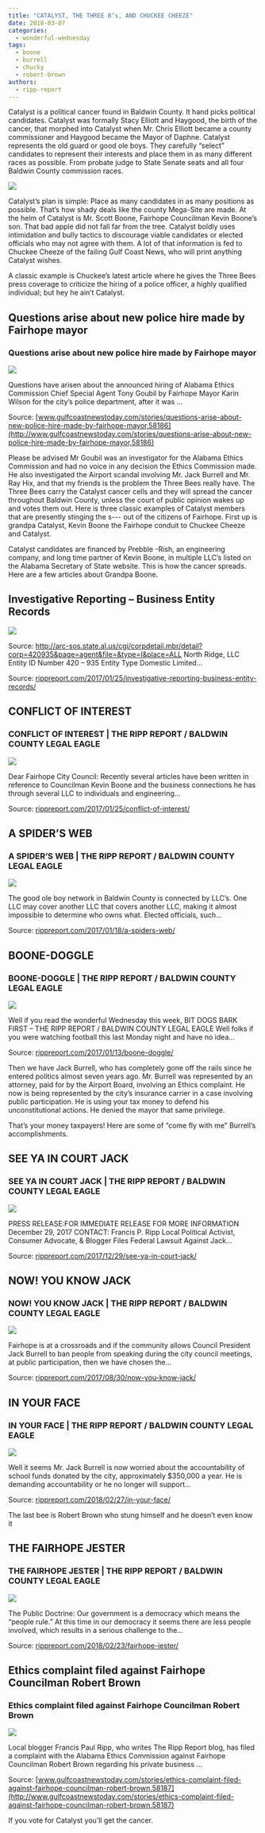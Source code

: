 ```yaml
---
title: "CATALYST, THE THREE B’s, AND CHUCKEE CHEEZE"
date: 2018-03-07
categories: 
  - wonderful-wednesday
tags: 
  - boone
  - burrell
  - chucky
  - robert-brown
authors: 
  - ripp-report
---
```


Catalyst is a political cancer found in Baldwin County. It hand picks political candidates. Catalyst was formally Stacy Elliott and Haygood, the birth of the cancer, that morphed into Catalyst when Mr. Chris Elliott became a county commissioner and Haygood became the Mayor of Daphne. Catalyst represents the old guard or good ole boys. They carefully “select” candidates to represent their interests and place them in as many different races as possible. From probate judge to State Senate seats and all four Baldwin County commission races.

![](https://cdn.rippreport.com/wp-content/uploads/2018/03/chucky-225x3001.jpg)

Catalyst’s plan is simple: Place as many candidates in as many positions as possible. That’s how shady deals like the county Mega-Site are made. At the helm of Catalyst is Mr. Scott Boone, Fairhope Councilman Kevin Boone’s son. That bad apple did not fall far from the tree. Catalyst boldly uses intimidation and bully tactics to discourage viable candidates or elected officials who may not agree with them. A lot of that information is fed to Chuckee Cheeze of the failing Gulf Coast News, who will print anything Catalyst wishes.

A classic example is Chuckee’s latest article where he gives the Three Bees press coverage to criticize the hiring of a police officer, a highly qualified individual; but hey he ain’t Catalyst.

## Questions arise about new police hire made by Fairhope mayor

### Questions arise about new police hire made by Fairhope mayor

![](https://cdn.rippreport.com/wp-content/uploads/2018/03/1520289667_a05a.jpg)

Questions have arisen about the announced hiring of Alabama Ethics Commission Chief Special Agent Tony Goubil by Fairhope Mayor Karin Wilson for the city’s police department, after it was …

Source: [www.gulfcoastnewstoday.com/stories/questions-arise-about-new-police-hire-made-by-fairhope-mayor,58186](http://www.gulfcoastnewstoday.com/stories/questions-arise-about-new-police-hire-made-by-fairhope-mayor,58186)

Please be advised Mr Goubil was an investigator for the Alabama Ethics Commission and had no voice in any decision the Ethics Commission made. He also investigated the Airport scandal involving Mr. Jack Burrell and Mr. Ray Hix, and that my friends is the problem the Three Bees really have. The Three Bees carry the Catalyst cancer cells and they will spread the cancer throughout Baldwin County, unless the court of public opinion wakes up and votes them out. Here is three classic examples of Catalyst members that are presently stinging the s--- out of the citizens of Fairhope. First up is grandpa Catalyst, Kevin Boone the Fairhope conduit to Chuckee Cheeze and Catalyst.

Catalyst candidates are financed by Prebble -Rish, an engineering company, and long time partner of Kevin Boone, in multiple LLC’s listed on the Alabama Secretary of State website. This is how the cancer spreads. Here are a few articles about Grandpa Boone.

## Investigative Reporting – Business Entity Records

![](https://cdn.rippreport.com/wp-content/uploads/2018/03/doc.png)

Source: http://arc-sos.state.al.us/cgi/corpdetail.mbr/detail?corp=420935&page=agent&file=&type=I&place=ALL North Ridge, LLC Entity ID Number 420 – 935 Entity Type Domestic Limited…

Source: [rippreport.com/2017/01/25/investigative-reporting-business-entity-records/](https://rippreport.com/2017/01/25/investigative-reporting-business-entity-records/)

## CONFLICT OF INTEREST

### CONFLICT OF INTEREST | THE RIPP REPORT / BALDWIN COUNTY LEGAL EAGLE

![](https://cdn.rippreport.com/wp-content/uploads/2018/03/balance.jpg)

Dear Fairhope City Council: Recently several articles have been written in reference to Councilman Kevin Boone and the business connections he has through several LLC to individuals and engineering…

Source: [rippreport.com/2017/01/25/conflict-of-interest/](https://rippreport.com/2017/01/25/conflict-of-interest/)

## A SPIDER’S WEB

### A SPIDER’S WEB | THE RIPP REPORT / BALDWIN COUNTY LEGAL EAGLE

![](https://cdn.rippreport.com/wp-content/uploads/2018/03/spider-web-with-water-beads-network-dewdrop-1.jpg)

The good ole boy network in Baldwin County is connected by LLC’s. One LLC may cover another LLC that covers another LLC, making it almost impossible to determine who owns what. Elected officials, such…

Source: [rippreport.com/2017/01/18/a-spiders-web/](https://rippreport.com/2017/01/18/a-spiders-web/)

## BOONE-DOGGLE

### BOONE-DOGGLE | THE RIPP REPORT / BALDWIN COUNTY LEGAL EAGLE

![](https://cdn.rippreport.com/wp-content/uploads/2018/03/domino-1.jpg)

Well if you read the wonderful Wednesday this week, BIT DOGS BARK FIRST – THE RIPP REPORT / BALDWIN COUNTY LEGAL EAGLE Well folks if you were watching football this last Monday night and have no idea…

Source: [rippreport.com/2017/01/13/boone-doggle/](https://rippreport.com/2017/01/13/boone-doggle/)

Then we have Jack Burrell, who has completely gone off the rails since he entered politics almost seven years ago. Mr. Burrell was represented by an attorney, paid for by the Airport Board, involving an Ethics complaint. He now is being represented by the city’s insurance carrier in a case involving public participation. He is using your tax money to defend his unconstitutional actions. He denied the mayor that same privilege.

That’s your money taxpayers! Here are some of “come fly with me” Burrell’s accomplishments.

## SEE YA IN COURT JACK

### SEE YA IN COURT JACK | THE RIPP REPORT / BALDWIN COUNTY LEGAL EAGLE

![](https://cdn.rippreport.com/wp-content/uploads/2018/03/court.jpg)

PRESS RELEASE:FOR IMMEDIATE RELEASE FOR MORE INFORMATION December 29, 2017 CONTACT: Francis P. Ripp Local Political Activist, Consumer Advocate, & Blogger Files Federal Lawsuit Against Jack…

Source: [rippreport.com/2017/12/29/see-ya-in-court-jack/](https://rippreport.com/2017/12/29/see-ya-in-court-jack/)

## NOW! YOU KNOW JACK

### NOW! YOU KNOW JACK | THE RIPP REPORT / BALDWIN COUNTY LEGAL EAGLE

![](https://cdn.rippreport.com/wp-content/uploads/2018/03/jackinthebox-2.jpg)

Fairhope is at a crossroads and if the community allows Council President Jack Burrell to ban people from speaking during the city council meetings, at public participation, then we have chosen the…

Source: [rippreport.com/2017/08/30/now-you-know-jack/](https://rippreport.com/2017/08/30/now-you-know-jack/)

## IN YOUR FACE

### IN YOUR FACE | THE RIPP REPORT / BALDWIN COUNTY LEGAL EAGLE

![](https://cdn.rippreport.com/wp-content/uploads/2018/03/ethics.jpg)

Well it seems Mr. Jack Burrell is now worried about the accountability of school funds donated by the city, approximately $350,000 a year. He is demanding accountability or he no longer will support…

Source: [rippreport.com/2018/02/27/in-your-face/](https://rippreport.com/2018/02/27/in-your-face/)

The last bee is Robert Brown who stung himself and he doesn’t even know it

## THE FAIRHOPE JESTER

### THE FAIRHOPE JESTER | THE RIPP REPORT / BALDWIN COUNTY LEGAL EAGLE

![](https://cdn.rippreport.com/wp-content/uploads/2018/03/robjester.jpg)

The Public Doctrine: Our government is a democracy which means the “people rule.” At this time in our democracy it seems there are less people involved, which results in a serious challenge to the…

Source: [rippreport.com/2018/02/23/fairhope-jester/](https://rippreport.com/2018/02/23/fairhope-jester/)

## Ethics complaint filed against Fairhope Councilman Robert Brown

### Ethics complaint filed against Fairhope Councilman Robert Brown

![](https://cdn.rippreport.com/wp-content/uploads/2018/03/1520289808_7b60.jpg)

Local blogger Francis Paul Ripp, who writes The Ripp Report blog, has filed a complaint with the Alabama Ethics Commission against Fairhope Councilman Robert Brown regarding his private business …

Source: [www.gulfcoastnewstoday.com/stories/ethics-complaint-filed-against-fairhope-councilman-robert-brown,58187](http://www.gulfcoastnewstoday.com/stories/ethics-complaint-filed-against-fairhope-councilman-robert-brown,58187)

If you vote for Catalyst you’ll get the cancer.
